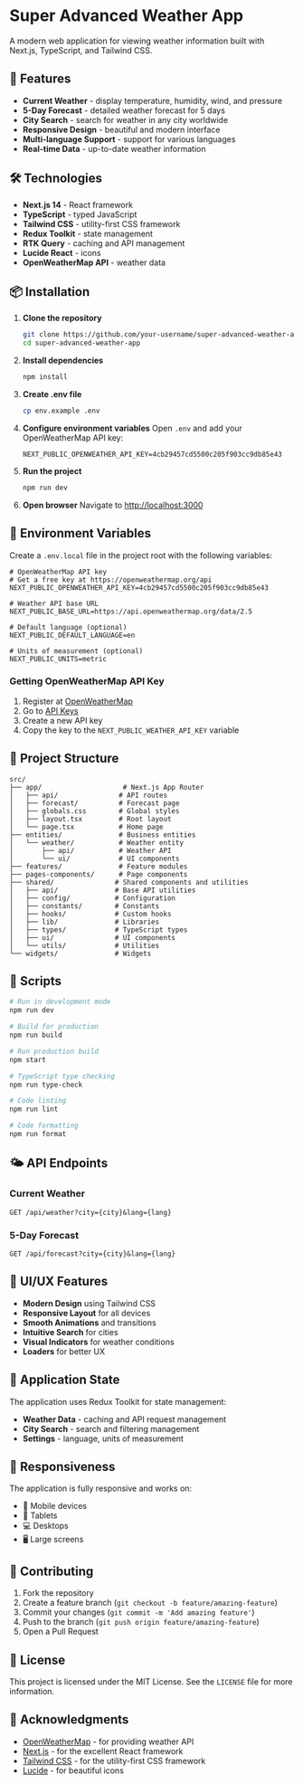 # Super Advanced Weather App

A modern web application for viewing weather information built with Next.js, TypeScript, and Tailwind CSS.

## 🚀 Features

- **Current Weather** - display temperature, humidity, wind, and pressure
- **5-Day Forecast** - detailed weather forecast for 5 days
- **City Search** - search for weather in any city worldwide
- **Responsive Design** - beautiful and modern interface
- **Multi-language Support** - support for various languages
- **Real-time Data** - up-to-date weather information

## 🛠 Technologies

- **Next.js 14** - React framework
- **TypeScript** - typed JavaScript
- **Tailwind CSS** - utility-first CSS framework
- **Redux Toolkit** - state management
- **RTK Query** - caching and API management
- **Lucide React** - icons
- **OpenWeatherMap API** - weather data

## 📦 Installation

1. **Clone the repository**

   ```bash
   git clone https://github.com/your-username/super-advanced-weather-app.git
   cd super-advanced-weather-app
   ```

2. **Install dependencies**

   ```bash
   npm install
   ```

3. **Create .env file**

   ```bash
   cp env.example .env
   ```

4. **Configure environment variables**
   Open `.env` and add your OpenWeatherMap API key:

   ```
   NEXT_PUBLIC_OPENWEATHER_API_KEY=4cb29457cd5500c205f903cc9db85e43
   ```

5. **Run the project**

   ```bash
   npm run dev
   ```

6. **Open browser**
   Navigate to [http://localhost:3000](http://localhost:3000)

## 🔧 Environment Variables

Create a `.env.local` file in the project root with the following variables:

```env
# OpenWeatherMap API key
# Get a free key at https://openweathermap.org/api
NEXT_PUBLIC_OPENWEATHER_API_KEY=4cb29457cd5500c205f903cc9db85e43

# Weather API base URL
NEXT_PUBLIC_BASE_URL=https://api.openweathermap.org/data/2.5

# Default language (optional)
NEXT_PUBLIC_DEFAULT_LANGUAGE=en

# Units of measurement (optional)
NEXT_PUBLIC_UNITS=metric
```

### Getting OpenWeatherMap API Key

1. Register at [OpenWeatherMap](https://openweathermap.org/)
2. Go to [API Keys](https://home.openweathermap.org/api_keys)
3. Create a new API key
4. Copy the key to the `NEXT_PUBLIC_WEATHER_API_KEY` variable

## 📁 Project Structure

```
src/
├── app/                    # Next.js App Router
│   ├── api/               # API routes
│   ├── forecast/          # Forecast page
│   ├── globals.css        # Global styles
│   ├── layout.tsx         # Root layout
│   └── page.tsx           # Home page
├── entities/              # Business entities
│   └── weather/           # Weather entity
│       ├── api/           # Weather API
│       └── ui/            # UI components
├── features/              # Feature modules
├── pages-components/      # Page components
├── shared/               # Shared components and utilities
│   ├── api/              # Base API utilities
│   ├── config/           # Configuration
│   ├── constants/        # Constants
│   ├── hooks/            # Custom hooks
│   ├── lib/              # Libraries
│   ├── types/            # TypeScript types
│   ├── ui/               # UI components
│   └── utils/            # Utilities
└── widgets/              # Widgets
```

## 🚀 Scripts

```bash
# Run in development mode
npm run dev

# Build for production
npm run build

# Run production build
npm start

# TypeScript type checking
npm run type-check

# Code linting
npm run lint

# Code formatting
npm run format
```

## 🌤 API Endpoints

### Current Weather

```
GET /api/weather?city={city}&lang={lang}
```

### 5-Day Forecast

```
GET /api/forecast?city={city}&lang={lang}
```

## 🎨 UI/UX Features

- **Modern Design** using Tailwind CSS
- **Responsive Layout** for all devices
- **Smooth Animations** and transitions
- **Intuitive Search** for cities
- **Visual Indicators** for weather conditions
- **Loaders** for better UX

## 🔄 Application State

The application uses Redux Toolkit for state management:

- **Weather Data** - caching and API request management
- **City Search** - search and filtering management
- **Settings** - language, units of measurement

## 📱 Responsiveness

The application is fully responsive and works on:

- 📱 Mobile devices
- 📱 Tablets
- 💻 Desktops
- 🖥 Large screens

## 🤝 Contributing

1. Fork the repository
2. Create a feature branch (`git checkout -b feature/amazing-feature`)
3. Commit your changes (`git commit -m 'Add amazing feature'`)
4. Push to the branch (`git push origin feature/amazing-feature`)
5. Open a Pull Request

## 📄 License

This project is licensed under the MIT License. See the `LICENSE` file for more information.

## 🙏 Acknowledgments

- [OpenWeatherMap](https://openweathermap.org/) - for providing weather API
- [Next.js](https://nextjs.org/) - for the excellent React framework
- [Tailwind CSS](https://tailwindcss.com/) - for the utility-first CSS framework
- [Lucide](https://lucide.dev/) - for beautiful icons
